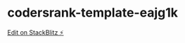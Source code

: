 # codersrank-template-eajg1k

[Edit on StackBlitz ⚡️](https://stackblitz.com/edit/codersrank-template-eajg1k)